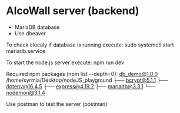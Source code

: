 # AlcoWall server (backend)

- MariaDB database
- Use dbeaver

To check clocaly if database is running execute:
sudo systemctl start mariadb.service

To start the node.js server execute:
npm run dev

Required npm packages (npm list --depth=0):
db_demo@1.0.0 /home/syrmia/Desktop/nodeJS_playground
├── bcrypt@5.1.1
├── dotenv@16.4.5
├── express@4.19.2
├── mariadb@3.3.1
└── nodemon@3.1.4

Use postman to test the server (postman)